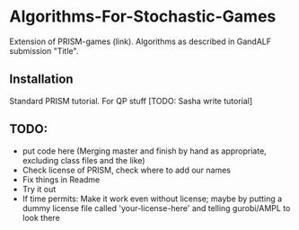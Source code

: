 # Algorithms-For-Stochastic-Games

Extension of PRISM-games (link).
Algorithms as described in GandALF submission "Title".

## Installation

Standard PRISM tutorial.
For QP stuff [TODO: Sasha write tutorial]

## TODO:
- put code here (Merging master and finish by hand as appropriate, excluding class files and the like)
- Check license of PRISM, check where to add our names
- Fix things in Readme
- Try it out
- If time permits: Make it work even without license; maybe by putting a dummy license file called 'your-license-here' and telling gurobi/AMPL to look there

